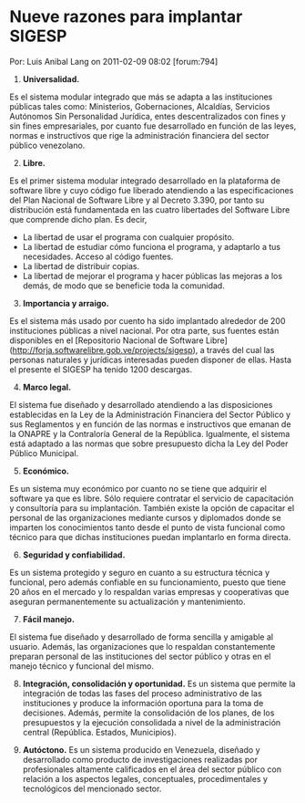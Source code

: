 # Nueve razones para implantar SIGESP #

Por: Luis Anibal Lang on 2011-02-09 08:02	[forum:794]

1. **Universalidad.**

  Es el sistema modular integrado que más se adapta a las instituciones públicas tales como: Ministerios, 
  Gobernaciones, Alcaldías, Servicios Autónomos Sin Personalidad Jurídica, entes descentralizados
  con fines y sin fines empresariales, por cuanto fue desarrollado en función de las leyes, normas e instructivos
  que rige la administración financiera del sector público venezolano.

2. **Libre.**

  Es el primer sistema modular integrado desarrollado en la plataforma de software libre y cuyo código
  fue liberado atendiendo a las especificaciones del Plan Nacional de Software Libre y al Decreto 3.390, por tanto
  su distribución está fundamentada en las cuatro libertades del Software Libre que comprende dicho plan. Es decir,
  * La libertad de usar el programa con cualquier propósito.
  * La libertad de estudiar cómo funciona el programa, y adaptarlo a tus necesidades. Acceso al código fuentes. 
  * La libertad de distribuir copias.
  * La libertad de mejorar el programa y hacer públicas las mejoras a los demás, de modo que se beneficie toda la comunidad. 

3. **Importancia y arraigo.**

  Es el sistema más usado por cuento ha sido implantado alrededor de 200 instituciones públicas a nivel
  nacional. Por otra parte, sus fuentes están disponibles en el [Repositorio Nacional de Software Libre]
  (http://forja.softwarelibre.gob.ve/projects/sigesp), a través del cual las personas naturales y jurídicas
  interesadas pueden disponer de ellas. Hasta el presente el SIGESP ha tenido 1200 descargas.

4. **Marco legal.**

  El sistema fue diseñado y desarrollado atendiendo a las disposiciones establecidas en la Ley de la
  Administración Financiera del Sector Público y sus Reglamentos y en función de las normas e instructivos
  que emanan de la ONAPRE y la Contraloría General de la República. Igualmente, el sistema está adaptado a
  las normas que sobre presupuesto dicha la Ley del Poder Público Municipal.

5. **Económico.**

  Es un sistema muy económico por cuanto no se tiene que adquirir el software ya que es libre.
  Sólo requiere contratar el servicio de capacitación y consultoría para su implantación. También existe
  la opción de capacitar el personal de las organizaciones mediante cursos y diplomados donde se imparten
  los conocimientos tanto desde el punto de vista funcional como técnico para que dichas instituciones
  puedan implantarlo en forma directa.

6. **Seguridad y confiabilidad.**

  Es un sistema protegido y seguro en cuanto a su estructura técnica y funcional, pero además confiable
  en su funcionamiento, puesto que tiene 20 años en el mercado y lo respaldan varias empresas y cooperativas
  que aseguran permanentemente su actualización y mantenimiento.

7. **Fácil manejo.**

  El sistema fue diseñado y desarrollado de forma sencilla y amigable al usuario. Además, las organizaciones
  que lo respaldan constantemente preparan personal de las instituciones del sector público y otras en el
  manejo técnico y funcional del mismo.

8. **Integración, consolidación y oportunidad.**
  Es un sistema que permite la integración de todas las fases del proceso administrativo de las instituciones
  y produce la información oportuna para la toma de decisiones. Además, permite la consolidación de los planes,
  de los presupuestos y la ejecución consolidada a nivel de la administración central (República. Estados,
  Municipios).

9. **Autóctono.**
  Es un sistema producido en Venezuela, diseñado y desarrollado como producto de investigaciones realizadas
  por profesionales altamente calificados en el área del sector público con relación a los aspectos legales,
  conceptuales, procedimentales y tecnológicos del mencionado sector.
